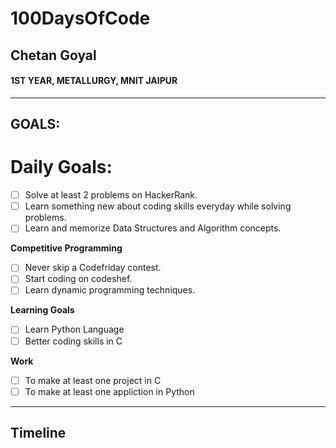 # 100DaysOfCode


## Chetan Goyal
#### 1ST YEAR, METALLURGY, MNIT JAIPUR

---

## GOALS:

 # Daily Goals:
 - [ ] Solve at least 2 problems on HackerRank.
 - [ ] Learn something new about coding skills everyday while solving problems.
 - [ ] Learn and memorize Data Structures and Algorithm concepts.

 **Competitive Programming**
- [ ] Never skip a Codefriday contest.
- [ ] Start coding on codeshef.
- [ ] Learn dynamic programming techniques.

**Learning Goals**
- [ ] Learn Python Language
- [ ] Better coding skills in C

**Work**
- [ ] To make at least one project in C
- [ ] To make at least one appliction in Python

---

## Timeline
